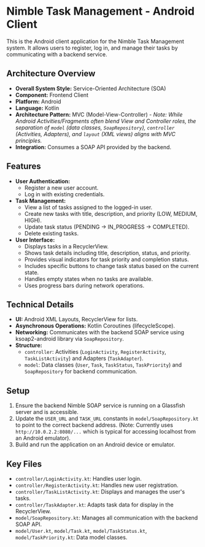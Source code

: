 # Nimble Task Management - Android Client

This is the Android client application for the Nimble Task Management system. It allows users to register, log in, and manage their tasks by communicating with a backend service.

## Architecture Overview

* **Overall System Style:** Service-Oriented Architecture (SOA)
* **Component:** Frontend Client
* **Platform:** Android
* **Language:** Kotlin
* **Architecture Pattern:** MVC (Model-View-Controller) - *Note: While Android Activities/Fragments often blend View and Controller roles, the separation of `model` (data classes, `SoapRepository`), `controller` (Activities, Adapters), and `layout` (XML views) aligns with MVC principles.*
* **Integration:** Consumes a SOAP API provided by the backend.

## Features

* **User Authentication:**
    * Register a new user account.
    * Log in with existing credentials.
* **Task Management:**
    * View a list of tasks assigned to the logged-in user.
    * Create new tasks with title, description, and priority (LOW, MEDIUM, HIGH).
    * Update task status (PENDING -> IN_PROGRESS -> COMPLETED).
    * Delete existing tasks.
* **User Interface:**
    * Displays tasks in a RecyclerView.
    * Shows task details including title, description, status, and priority.
    * Provides visual indicators for task priority and completion status.
    * Includes specific buttons to change task status based on the current state.
    * Handles empty states when no tasks are available.
    * Uses progress bars during network operations.

## Technical Details

* **UI:** Android XML Layouts, RecyclerView for lists.
* **Asynchronous Operations:** Kotlin Coroutines (lifecycleScope).
* **Networking:** Communicates with the backend SOAP service using ksoap2-android library via `SoapRepository`.
* **Structure:**
    * `controller`: Activities (`LoginActivity`, `RegisterActivity`, `TaskListActivity`) and Adapters (`TaskAdapter`).
    * `model`: Data classes (`User`, `Task`, `TaskStatus`, `TaskPriority`) and `SoapRepository` for backend communication.

## Setup

1.  Ensure the backend Nimble SOAP service is running on a Glassfish server and is accessible.
2.  Update the `USER_URL` and `TASK_URL` constants in `model/SoapRepository.kt` to point to the correct backend address. (Note: Currently uses `http://10.0.2.2:8080/...` which is typical for accessing localhost from an Android emulator).
3.  Build and run the application on an Android device or emulator.

## Key Files

* `controller/LoginActivity.kt`: Handles user login.
* `controller/RegisterActivity.kt`: Handles new user registration.
* `controller/TaskListActivity.kt`: Displays and manages the user's tasks.
* `controller/TaskAdapter.kt`: Adapts task data for display in the RecyclerView.
* `model/SoapRepository.kt`: Manages all communication with the backend SOAP API.
* `model/User.kt`, `model/Task.kt`, `model/TaskStatus.kt`, `model/TaskPriority.kt`: Data model classes.
